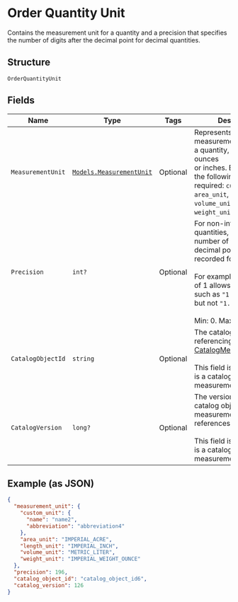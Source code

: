 
# Order Quantity Unit

Contains the measurement unit for a quantity and a precision that
specifies the number of digits after the decimal point for decimal quantities.

## Structure

`OrderQuantityUnit`

## Fields

| Name | Type | Tags | Description |
|  --- | --- | --- | --- |
| `MeasurementUnit` | [`Models.MeasurementUnit`](../../doc/models/measurement-unit.md) | Optional | Represents a unit of measurement to use with a quantity, such as ounces<br>or inches. Exactly one of the following fields are required: `custom_unit`,<br>`area_unit`, `length_unit`, `volume_unit`, and `weight_unit`. |
| `Precision` | `int?` | Optional | For non-integer quantities, represents the number of digits after the decimal point that are<br>recorded for this quantity.<br><br>For example, a precision of 1 allows quantities such as `"1.0"` and `"1.1"`, but not `"1.01"`.<br><br>Min: 0. Max: 5. |
| `CatalogObjectId` | `string` | Optional | The catalog object ID referencing the<br>[CatalogMeasurementUnit](../../doc/models/catalog-measurement-unit.md).<br><br>This field is set when this is a catalog-backed measurement unit. |
| `CatalogVersion` | `long?` | Optional | The version of the catalog object that this measurement unit references.<br><br>This field is set when this is a catalog-backed measurement unit. |

## Example (as JSON)

```json
{
  "measurement_unit": {
    "custom_unit": {
      "name": "name2",
      "abbreviation": "abbreviation4"
    },
    "area_unit": "IMPERIAL_ACRE",
    "length_unit": "IMPERIAL_INCH",
    "volume_unit": "METRIC_LITER",
    "weight_unit": "IMPERIAL_WEIGHT_OUNCE"
  },
  "precision": 196,
  "catalog_object_id": "catalog_object_id6",
  "catalog_version": 126
}
```

